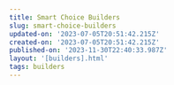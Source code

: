 ```yaml
---
title: Smart Choice Builders
slug: smart-choice-builders
updated-on: '2023-07-05T20:51:42.215Z'
created-on: '2023-07-05T20:51:42.215Z'
published-on: '2023-11-30T22:40:33.987Z'
layout: '[builders].html'
tags: builders
---
```



